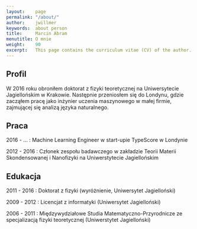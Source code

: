 ```yaml
---
layout:    page
permalink: "/about/"
author:    jwillmer
keywords:  about person
title:     Marcin Abram
menutitle: O mnie
weight:    90
excerpt:   This page contains the curriculum vitae (CV) of the author.
---
```


## Profil

W 2016 roku obroniłem doktorat z fizyki teoretycznej na Uniwersytecie Jagiellońskim w Krakowie.
Następnie przeniosłem się do Londynu, gdzie zacząłem pracę jako inżynier uczenia maszynowego
w małej firmie, zajmującej się analizą języka naturalnego.

## Praca

2016 - ...
: Machine Learning Engineer w start-upie TypeScore w Londynie

2012 - 2016
: Członek zespołu badawczego w zakładzie Teorii Materii Skondensowanej i Nanofizyki
  na Uniwerstytecie Jagiellońskim


## Edukacja

2011 - 2016
: Doktorat z fizyki (wyróżnienie, Uniwersytet Jagielloński)

2009 - 2012
: Licencjat z informatyki (Uniwersytet Jagielloński)

2006 - 2011
: Międzywydziałowe Studia Matematyczno-Przyrodnicze ze specjalizacją fizyki teoretycznej (Uniwerstytet Jagielloński)
